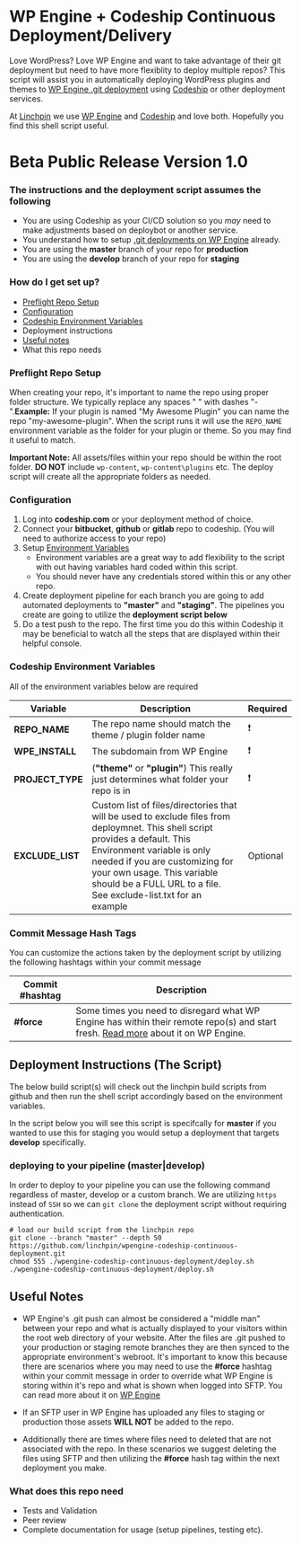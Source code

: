 # WP Engine + Codeship Continuous Deployment/Delivery

Love WordPress? Love WP Engine and want to take advantage of their git deployment but need to have more flexiblity to deploy multiple repos? This script will assist you in automatically deploying WordPress plugins and themes to [WP Engine .git deployment](https://wpengine.com/git/) using [Codeship](https://codeship.com) or other deployment services.

At [Linchpin](https://linchpin.agency) we use [WP Engine](https://www.wpengine.com) and [Codeship](https://www.codeship.com) and love both. Hopefully you find this shell script useful.

# Beta Public Release Version 1.0

### The instructions and the deployment script assumes the following

* You are using Codeship as your CI/CD solution so you _may_ need to make adjustments based on deploybot or another service.
* You understand how to setup [.git deployments on WP Engine](https://wpengine.com/git/) already.
* You are using the **master** branch of your repo for **production**
* You are using the **develop** branch of your repo for **staging**

### How do I get set up?

* [Preflight Repo Setup](https://github.com/linchpin/wpengine-codeship-continuous-deployment#preflight-repo-setup)
* [Configuration](https://github.com/linchpin/wpengine-codeship-continuous-deployment#configuration)
* [Codeship Environment Variables](https://github.com/linchpin/wpengine-codeship-continuous-deployment#codeship-environment-variables)
* Deployment instructions
* [Useful notes](https://github.com/linchpin/wpengine-codeship-continuous-deployment#useful-notes)
* What this repo needs

### Preflight Repo Setup

When creating your repo, it's important to name the repo using proper folder structure. We typically replace any spaces " " with dashes "-".**Example:** If your plugin is named "My Awesome Plugin" you can name the repo "my-awesome-plugin". When the script runs it will use the `REPO_NAME` environment variable as the folder for your plugin or theme. So you may find it useful to match.

**Important Note:** All assets/files within your repo should be within the root folder. **DO NOT** include `wp-content`, `wp-content\plugins` etc. The deploy script will create all the appropriate folders as needed.

### Configuration

1. Log into **codeship.com** or your deployment method of choice.
2. Connect your **bitbucket**, **github** or **gitlab** repo to codeship. (You will need to authorize access to your repo)
3. Setup [Environment Variables](https://github.com/linchpin/wpengine-codeship-continuous-deployment#codeship-environment-variables)
    * Environment variables are a great way to add flexibility to the script with out having variables hard coded within this script.
    * You should never have any credentials stored within this or any other repo.
4. Create deployment pipeline for each branch you are going to add automated deployments to **"master"** and **"staging"**. The pipelines you create are going to utilize the **deployment script below**
5. Do a test push to the repo. The first time you do this within Codeship it may be beneficial to watch all the steps that are displayed within their helpful console.

### Codeship Environment Variables

All of the environment variables below are required

|Variable|Description|Required|
| ------------- | ------------- | ------------- |
|**REPO_NAME**|The repo name should match the theme / plugin folder name|:heavy_exclamation_mark:|
|**WPE_INSTALL**|The subdomain from WP Engine|:heavy_exclamation_mark:|
|**PROJECT_TYPE**|(**"theme"** or **"plugin"**) This really just determines what folder your repo is in|:heavy_exclamation_mark:|
|**EXCLUDE_LIST**|Custom list of files/directories that will be used to exclude files from deploymnet. This shell script provides a default. This Environment variable is only needed if you are customizing for your own usage. This variable should be a FULL URL to a file. See exclude-list.txt for an example| Optional

### Commit Message Hash Tags
You can customize the actions taken by the deployment script by utilizing the following hashtags within your commit message

|Commit #hashtag|Description|
| ------------- | ------------- |
|**#force**|Some times you need to disregard what WP Engine has within their remote repo(s) and start fresh. [Read more](https://wpengine.com/support/resetting-your-git-push-to-deploy-repository/) about it on WP Engine.|

## Deployment Instructions (The Script)

The below build script(s) will check out the linchpin build scripts from github and then run the shell script accordingly based on the environment variables.

In the script below you will see this script is specifcally for **master** if you wanted to use this for staging you would setup a deployment that targets **develop** specifically.

### deploying to your pipeline (master|develop)

In order to deploy to your pipeline you can use the following command regardless of master, develop or a custom branch. We are utilizing `https` instead of `SSH` so we can `git clone` the deployment script without requiring authentication.

```
# load our build script from the linchpin repo
git clone --branch "master" --depth 50 https://github.com/linchpin/wpengine-codeship-continuous-deployment.git
chmod 555 ./wpengine-codeship-continuous-deployment/deploy.sh
./wpengine-codeship-continuous-deployment/deploy.sh
```

## Useful Notes
* WP Engine's .git push can almost be considered a "middle man" between your repo and what is actually displayed to your visitors within the root web directory of your website. After the files are .git pushed to your production or staging remote branches they are then synced to the appropriate environment's webroot. It's important to know this because there are scenarios where you may need to use the **#force** hashtag within your commit message in order to override what WP Engine is storing within it's repo and what is shown when logged into SFTP. You can read more about it on [WP Engine](https://wpengine.com/support/resetting-your-git-push-to-deploy-repository/)

* If an SFTP user in WP Engine has uploaded any files to staging or production those assets **WILL NOT** be added to the repo.
* Additionally there are times where files need to deleted that are not associated with the repo. In these scenarios we suggest deleting the files using SFTP and then utilizing the **#force** hash tag within the next deployment you make.

### What does this repo need

* Tests and Validation
* Peer review
* Complete documentation for usage (setup pipelines, testing etc).
